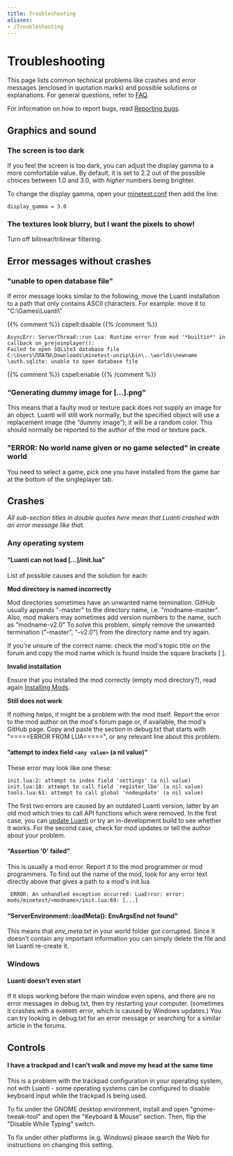 ```yaml
---
title: Troubleshooting
aliases:
- /Troubleshooting
---
```


# Troubleshooting

This page lists common technical problems like crashes and error messages (enclosed in quotation marks) and possible solutions or explanations. For general questions, refer to [FAQ](/faq "FAQ").

For information on how to report bugs, read [Reporting bugs](/for-players/reporting-bugs "Reporting bugs").

Graphics and sound
------------------

### The screen is too dark

If you feel the screen is too dark, you can adjust the display gamma to a more comfortable value. By default, it is set to 2.2 out of the possible choices between 1.0 and 3.0, with _higher_ numbers being brighter.

To change the display gamma, open your [minetest.conf](/for-players/minetest-conf "Minetest.conf") then add the line:

```
display_gamma = 3.0
```


### The textures look blurry, but I want the pixels to show!

Turn off bilinear/trilinear filtering.

Error messages without crashes
------------------------------

### "unable to open database file"

If error message looks similar to the following, move the Luanti installation to a path that only contains ASCII characters. For example: move it to "C:\\Games\\Luanti\\"

{{% comment %}} cspell:disable {{% /comment %}}

```
AsyncErr: ServerThread::run Lua: Runtime error from mod '*builtin*' in callback on_prejoinplayer():
Failed to open SQLite3 database file C:\Users\ПЛАТЫ\Downloads\minetest-unzip\bin\..\worlds\newname
\auth.sqlite: unable to open database file
```

{{% comment %}} cspell:enable {{% /comment %}}

### “Generating dummy image for \[…\].png”

This means that a faulty mod or texture pack does not supply an image for an object. Luanti will still work normally, but the specified object will use a replacement image (the “dummy image”); it will be a random color. This should normally be reported to the author of the mod or texture pack.

### "ERROR: No world name given or no game selected" in create world

You need to select a game, pick one you have installed from the game bar at the bottom of the singleplayer tab.

Crashes
-------

_All sub-section titles in double quotes here mean that Luanti crashed with an error message like that._

### Any operating system

#### “Luanti can not load \[…\]/init.lua”

List of possible causes and the solution for each:

**Mod directory is named incorrectly**

Mod directories sometimes have an unwanted name termination. GitHub usually appends "-master" to the directory name, i.e. "modname-master". Also, mod makers may sometimes add version numbers to the name, such as "modname-v2.0" To solve this problem, simply remove the unwanted termination ("-master", "-v2.0") from the directory name and try again.

If you're unsure of the correct name: check the mod's topic title on the forum and copy the mod name which is found inside the square brackets \[ \].

**Invalid installation**

Ensure that you installed the mod correctly (empty mod directory?), read again [Installing Mods](/for-players/installing-mods "Installing Mods").

**Still does not work**

If nothing helps, it might be a problem with the mod itself. Report the error to the mod author on the mod's forum page or, if available, the mod's GitHub page. Copy and paste the section in debug.txt that starts with "=====ERROR FROM LUA=====", or any relevant line about this problem.

#### ”attempt to index field `<any value>` (a nil value)”

These error may look like one these:

```
init.lua:2: attempt to index field 'settings' (a nil value)
init.lua:18: attempt to call field 'register_lbm' (a nil value)
tools.lua:61: attempt to call global 'nodeupdate' (a nil value)

```


The first two errors are caused by an outdated Luanti version, latter by an old mod which tries to call API functions which were removed. In the first case, you can [update Luanti](http://luanti.org/download) or try an in-development build to see whether it works. For the second case, check for mod updates or tell the author about your problem.

#### “Assertion '0' failed”

This is usually a mod error. Report it to the mod programmer or mod programmers. To find out the name of the mod, look for any error text directly above that gives a path to a mod's init.lua

```
 ERROR: An unhandled exception occurred: LuaError: error: mods/minetest/<modname>/init.lua:69: [...]

```


#### “ServerEnvironment::loadMeta(): EnvArgsEnd not found”

This means that _env\_meta.txt_ in your world folder got corrupted. Since it doesn't contain any important information you can simply delete the file and let Luanti re-create it.

### Windows

#### Luanti doesn’t even start

If it stops working before the main window even opens, and there are no error messages in debug.txt, then try restarting your computer. (sometimes it crashes with a `0x00005` error, which is caused by Windows updates.) You can try looking in debug.txt for an error message or searching for a similar article in the forums.

Controls
--------

#### I have a trackpad and I can't walk and move my head at the same time

This is a problem with the trackpad configuration in your operating system, not with Luanti - some operating systems can be configured to disable keyboard input while the trackpad is being used.

To fix under the GNOME desktop environment, install and open "gnome-tweak-tool" and open the "Keyboard & Mouse" section. Then, flip the "Disable While Typing" switch.

To fix under other platforms (e.g. Windows) please search the Web for instructions on changing this setting.
